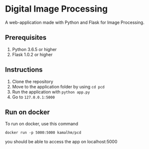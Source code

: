 # Digital Image Processing

A web-application made with Python and Flask for Image Processing.

## Prerequisites

1. Python 3.6.5 or higher
2. Flask 1.0.2 or higher

## Instructions

1. Clone the repository
2. Move to the application folder by using `cd pcd`
3. Run the application with `python app.py`
4. Go to `127.0.0.1:5000`

## Run on docker

To run on docker, use this command

`docker run -p 5000:5000 kamalhm/pcd`

you should be able to access the app on localhost:5000
